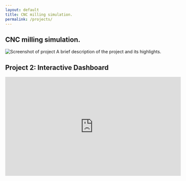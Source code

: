 ```yaml
---
layout: default
title: CNC milling simulation. 
permalink: /projects/
---
```

## CNC milling simulation.
![Screenshot of project](assets/images/project1.png)
A brief description of the project and its highlights.

## Project 2: Interactive Dashboard
<iframe width="560" height="315" src="https://www.youtube.com/embed/example" frameborder="0" allowfullscreen></iframe>
